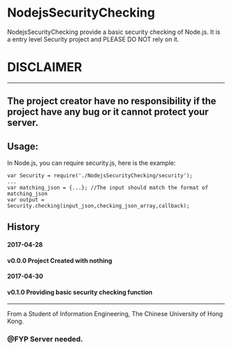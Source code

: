# NodejsSecurityChecking
NodejsSecurityChecking provide a basic security checking of Node.js.
It is a entry level Security project and PLEASE DO NOT rely on it.

# DISCLAIMER
----------------------------------------------------------------------
The project creator have no responsibility if the project have any bug 
or it cannot protect your server.
----------------------------------------------------------------------


## Usage:
In Node.js, you can require security.js, here is the example:

	var Security = require('./NodejsSecurityChecking/security');
	...
	var matching_json = {...}; //The input should match the format of matching_json
	var output = Security.checking(input_json,checking_json_array,callback);


## History

#### 2017-04-28
#### v0.0.0 Project Created with nothing

#### 2017-04-30
#### v0.1.0 Providing basic security checking function


----------------------------------------------------------------------

From a Student of Information Engineering,
The Chinese University of Hong Kong.

### @FYP Server needed.
